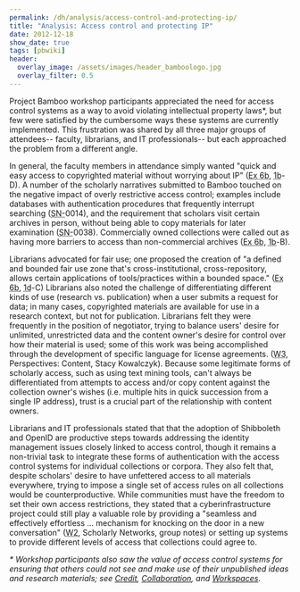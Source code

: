 ```yaml
---
permalink: /dh/analysis/access-control-and-protecting-ip/
title: "Analysis: Access control and protecting IP"
date: 2012-12-18
show_date: true
tags: [pbwiki]
header:
  overlay_image: /assets/images/header_bamboologo.jpg
  overlay_filter: 0.5
---
```

<p>Project Bamboo workshop participants appreciated the need for access control systems as a way to avoid violating intellectual property laws*, but few were satisfied by the cumbersome ways these systems are currently implemented. This frustration was shared by all three major groups of attendees-- faculty, librarians, and IT professionals-- but each approached the problem from a different angle.</p>
<p>In general, the faculty members in attendance simply wanted "quick and easy access to copyrighted material without worrying about IP" (<span class="glossary-term" title="Magic wand: " if="" you="" had="" a="" magic="" wand="" what="" would="" make="" your="" day="" term="" research="" cycle="" more="" productive="" in="" relation="" to=""><abbr title="Magic wand: " if="" you="" had="" a="" magic="" wand="" what="" would="" make="" your="" day="" term="" research="" cycle="" more="" productive="" in="" relation="" to="">Ex 6b</abbr></span>, <span class="glossary-term" title="Workshop 1b (Chicago; May 15-17, 2008), Understanding Arts and Humanities Scholarship, brought together interested parties from across the globe to discuss how they work, what challenges they face, and how Bamboo could make their jobs easier."><abbr title="Workshop 1b (Chicago; May 15-17, 2008), Understanding Arts and Humanities Scholarship, brought together interested parties from across the globe to discuss how they work, what challenges they face, and how Bamboo could make their jobs easier.">1b</abbr></span>-D). A number of the scholarly narratives submitted to Bamboo touched on the negative impact of overly restrictive access control; examples include databases with authentication procedures that frequently interrupt searching (<span class="glossary-term" title="Scholarly Narratives emerged from W2, describing or exemplifying practices, work, tools and collaboration the community believed should impact and should be impacted by the work of Project Bamboo. Each narrative is intended to describe the work of one or many scholars considered to be part of their responsibility as an academic. Each contributed narrative was assigned a unique identifier."><abbr title="Scholarly Narratives emerged from W2, describing or exemplifying practices, work, tools and collaboration the community believed should impact and should be impacted by the work of Project Bamboo. Each narrative is intended to describe the work of one or many scholars considered to be part of their responsibility as an academic. Each contributed narrative was assigned a unique identifier.">SN-</abbr></span>0014), and the requirement that scholars visit certain archives in person, without being able to copy materials for later examination (<span class="glossary-term" title="Scholarly Narratives emerged from W2, describing or exemplifying practices, work, tools and collaboration the community believed should impact and should be impacted by the work of Project Bamboo. Each narrative is intended to describe the work of one or many scholars considered to be part of their responsibility as an academic. Each contributed narrative was assigned a unique identifier."><abbr title="Scholarly Narratives emerged from W2, describing or exemplifying practices, work, tools and collaboration the community believed should impact and should be impacted by the work of Project Bamboo. Each narrative is intended to describe the work of one or many scholars considered to be part of their responsibility as an academic. Each contributed narrative was assigned a unique identifier.">SN-</abbr></span>0038). Commercially owned collections were called out as having more barriers to access than non-commercial archives (<span class="glossary-term" title="Magic wand: " if="" you="" had="" a="" magic="" wand="" what="" would="" make="" your="" day="" term="" research="" cycle="" more="" productive="" in="" relation="" to=""><abbr title="Magic wand: " if="" you="" had="" a="" magic="" wand="" what="" would="" make="" your="" day="" term="" research="" cycle="" more="" productive="" in="" relation="" to="">Ex 6b</abbr></span>, <span class="glossary-term" title="Workshop 1b (Chicago; May 15-17, 2008), Understanding Arts and Humanities Scholarship, brought together interested parties from across the globe to discuss how they work, what challenges they face, and how Bamboo could make their jobs easier."><abbr title="Workshop 1b (Chicago; May 15-17, 2008), Understanding Arts and Humanities Scholarship, brought together interested parties from across the globe to discuss how they work, what challenges they face, and how Bamboo could make their jobs easier.">1b</abbr></span>-B).</p>
<p>Librarians advocated for fair use; one proposed the creation of "a defined and bounded fair use zone that's cross-institutional, cross-repository, allows certain applications of tools/practices within a bounded space." (<span class="glossary-term" title="Magic wand: " if="" you="" had="" a="" magic="" wand="" what="" would="" make="" your="" day="" term="" research="" cycle="" more="" productive="" in="" relation="" to=""><abbr title="Magic wand: " if="" you="" had="" a="" magic="" wand="" what="" would="" make="" your="" day="" term="" research="" cycle="" more="" productive="" in="" relation="" to="">Ex 6b</abbr></span>, <span class="glossary-term" title="Workshop 1d (Princeton; July 14-16, 2008), Understanding Arts and Humanities Scholarship, brought together interested parties from across the globe to discuss how they work, what challenges they face, and how Bamboo could make their jobs easier."><abbr title="Workshop 1d (Princeton; July 14-16, 2008), Understanding Arts and Humanities Scholarship, brought together interested parties from across the globe to discuss how they work, what challenges they face, and how Bamboo could make their jobs easier.">1d</abbr></span>-C) Librarians also noted the challenge of differentiating different kinds of use (research vs. publication) when a user submits a request for data; in many cases, copyrighted materials are available for use in a research context, but not for publication. Librarians felt they were frequently in the position of negotiator, trying to balance users' desire for unlimited, unrestricted data and the content owner's desire for control over how their material is used; some of this work was being accomplished through the development of specific language for license agreements. (<span class="glossary-term" title="Workshop 3 (January 12 - 14, 2009) built off the progress of the Working Groups. A straw consortial model for Project Bamboo was also introduced and discussed."><abbr title="Workshop 3 (January 12 - 14, 2009) built off the progress of the Working Groups. A straw consortial model for Project Bamboo was also introduced and discussed.">W3</abbr></span>, Perspectives: Content, Stacy Kowalczyk). Because some legitimate forms of scholarly access, such as using text mining tools, can't always be differentiated from attempts to access and/or copy content against the collection owner's wishes (i.e. multiple hits in quick succession from a single IP address), trust is a crucial part of the relationship with content owners. </p>
<p>Librarians and IT professionals stated that that the adoption of Shibboleth and OpenID are productive steps towards addressing the identity management issues closely linked to access control, though it remains a non-trivial task to integrate these forms of authentication with the access control systems for individual collections or corpora. They also felt that, despite scholars' desire to have unfettered access to all materials everywhere, trying to impose a single set of access rules on all collections would be counterproductive. While communities must have the freedom to set their own access restrictions, they stated that a cyberinfrastructure project could still play a valuable role by providing a "seamless and effectively effortless ... mechanism for knocking on the door in a new conversation" (<span class="glossary-term" title="Workshop 2 (Oct. 15-18, 2008) brought participants together to discuss the Directions that emerged from the data analysis conducted on the wiki. Participants suggested questions and issues for each Direction, and formed groups to delve further into their chosen Direction, including what aspects are within the scope of Project Bamboo, what Demonstrators would be helpful, and what the plan should be for the working group."><abbr title="Workshop 2 (Oct. 15-18, 2008) brought participants together to discuss the Directions that emerged from the data analysis conducted on the wiki. Participants suggested questions and issues for each Direction, and formed groups to delve further into their chosen Direction, including what aspects are within the scope of Project Bamboo, what Demonstrators would be helpful, and what the plan should be for the working group.">W2</abbr></span>, Scholarly Networks, group notes) or setting up systems to provide different levels of access that collections could agree to.</p>
<p><em>* Workshop participants also saw the value of access control systems for ensuring that others could not see and make use of their unpublished ideas and research materials; see <a href="/dh/data/credit">Credit</a>, <a href="/dh/data/collaboration">Collaboration</a>, and <a href="/dh/data/workspaces">Workspaces</a>.</em></p>
